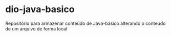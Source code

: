 # dio-java-basico
Repositório para armazenar conteúdo de Java-básico 
alterando o conteudo de um arquivo de forma local
